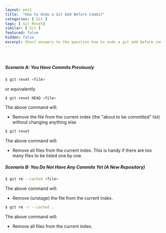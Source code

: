 ```yaml
---
layout: post
title:  "How to Undo a Git Add Before Commit"
categories: [ Git ]
tags: [ Git Reset]
similar: [ Git ]
featured: false
hidden: false
excerpt: Short answers to the question how to undo a git add before commit.
---
```


<br />

##### Scenario A: You Have Commits Previously

```bash
$ git reset <file>
```
or equivalently

```bash
$ git reset HEAD <file>
```

The above command will:
* Remove the file from the current index (the "about to be committed" list) without changing anything else


```bash
$ git reset
```

The above command will:
* Remove all files from the current index. This is handy if there are too many files to be listed one by one.


##### Scenario B: You Do Not Have Any Commits Yet (A New Repository)

```bash
$ git rm --cached <file>
```

The above command will:
* Remove (unstage) the file from the current index.

```bash
$ git rm -r --cached .
```

The above command will:
* Remove all files from the current index.
